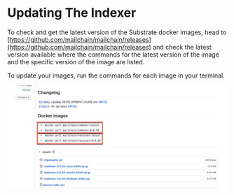 # Updating The Indexer

To check and get the latest version of the Substrate docker images, head to [https://github.com/mailchain/mailchain/releases](https://github.com/mailchain/mailchain/releases) and check the latest version available where the commands for the latest version of the image and the specific version of the image are listed.

To update your images, run the commands for each image in your terminal.

![](../.gitbook/assets/image%20%282%29.png)



